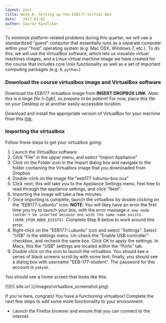 ```yaml
---
layout: post
title: Week 0- Setting up the EEB177 Virtual Box
date:   2017-01-02
author: Gaurav Kandlikar
---
```


To minimize platform-related problems during this quarter, we will use a standardized "guest" computer that essentially runs as a separate computer within your "host" operating system (e.g. Mac OSX, Windows 7, etc.). To do this, we will use the VirtualBox software, which lets us visualize virtual machines images, and a Linux virtual machine image we have created for the course that includes core Unix functionality as well as a set of important computing packages (e.g. `R`, `python`.) 

### Download the course virtualbox image and VirtualBox software

Download the EEB177 virtualbox image from **INSERT DROPBOX LINK**. *Note: this is a large file (~2gb), so prepare to be patient!* For now, place this file on your Desktop or at another easily-accessible location.

Download and install the appropriate version of VirtualBox for your machine from this [link](https://www.virtualbox.org/wiki/Downloads). 

### Importing the virtualbox
Follow these steps to get your virtualbox going:  

1) Launch the VirtualBox software    
2) Click "File" in the upper menu, and select "Import Appliance"    
3) Click on the Folder icon in the Import dialog box and navigate to the folder containing the Virtualbox image that you downloaded from Dropbox   
4) Double-click on the image file "eeb177-lubuntu-box.ova"   
5) Click next; this will take you to the Appliance Settings menu. Feel free to read through the appliance settings, and click "Next".   
6) Importing the image will take a few minutes.   
7) Once importing is complete, launch the virtualbox by double clicking on the "EEB177-Lubuntu" icon. **NOTE**: You will likey have an error the first time you try to launch your box, with the error message `A new node couldn't be inserted because one with the same name exists. (VERR_CFGM_NODE_EXISTS)`. Complete Step 8 below to work around this error.   
8) Right-click on the "EEB177-Lubuntu" icon and select "Settings". Select "USB" in the settings menu. Un-check the "Enable USB controller" checkbox, and recheck the same box. Click OK to apply the settings. In Macs, this the "USB" settings are located within the "Ports" tab.   
9) Double click on the icon to launch the virtualbox. You should see a series of black screens scroll by with some text; finally, you should see a dialog box with username "EEB-177-student". The password for this account is `yakyak`.   

You should see a home screen that looks like this:

![]({{ site.url }}/images/virtualbox_screenshot.png)

If you're here, congrats! You have a functioning virtualbox! Complete the next few steps to add some more functionality to your environment: 

- Launch the Firefox browser and ensure that you can connect to the internet.   
